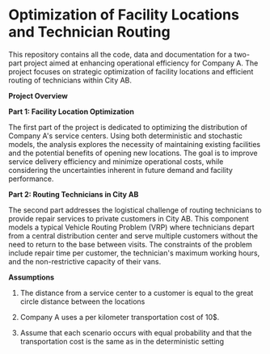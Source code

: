 # Optimization of Facility Locations and Technician Routing

This repository contains all the code, data and documentation for a two-part project aimed at enhancing operational efficiency for Company A. The project focuses on strategic optimization of facility locations and efficient routing of technicians within City AB.

**Project Overview**

**Part 1: Facility Location Optimization**

The first part of the project is dedicated to optimizing the distribution of Company A's service centers. Using both deterministic and stochastic models, the analysis explores the necessity of maintaining existing facilities and the potential benefits of opening new locations. The goal is to improve service delivery efficiency and minimize operational costs, while considering the uncertainties inherent in future demand and facility performance.

**Part 2: Routing Technicians in City AB**

The second part addresses the logistical challenge of routing technicians to provide repair services to private customers in City AB. This component models a typical Vehicle Routing Problem (VRP) where technicians depart from a central distribution center and serve multiple customers without the need to return to the base between visits. The constraints of the problem include repair time per customer, the technician's maximum working hours, and the non-restrictive capacity of their vans.

**Assumptions**

1) The distance from a service center to a customer is equal to the great circle distance between the locations

2) Company A uses a per kilometer transportation cost of 10$.

3) Assume that each scenario occurs with equal probability and that the transportation cost is the same as in the deterministic setting
